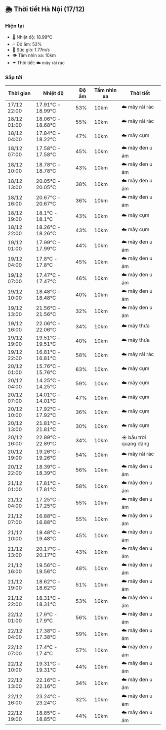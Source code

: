 ## 🌦️ Thời tiết Hà Nội (17/12)

### Hiện tại

- 🌡️ Nhiệt độ: 18.99℃
- 💦 Độ ẩm: 53%
- 💨 Sức gió: 1.77m/s
- 👁️ Tầm nhìn xa: 10km
- ☂️ Thời tiết: ☁️ mây rải rác

### Sắp tới

| Thời gian | Nhiệt độ | Độ ẩm | Tầm nhìn xa | Thời tiết |
| --- | --- | --- | --- | --- |
| 17/12 22:00 | 17.91℃ - 18.99℃ | 53% | 10km | ☁️ mây rải rác |
| 18/12 01:00 | 18.06℃ - 18.68℃ | 55% | 10km | ☁️ mây rải rác |
| 18/12 04:00 | 17.84℃ - 18.22℃ | 47% | 10km | ☁️ mây cụm |
| 18/12 07:00 | 17.58℃ - 17.58℃ | 45% | 10km | ☁️ mây đen u ám |
| 18/12 10:00 | 18.78℃ - 18.78℃ | 43% | 10km | ☁️ mây đen u ám |
| 18/12 13:00 | 20.05℃ - 20.05℃ | 38% | 10km | ☁️ mây đen u ám |
| 18/12 16:00 | 20.67℃ - 20.67℃ | 36% | 10km | ☁️ mây đen u ám |
| 18/12 19:00 | 18.1℃ - 18.1℃ | 43% | 10km | ☁️ mây cụm |
| 18/12 22:00 | 18.26℃ - 18.26℃ | 43% | 10km | ☁️ mây cụm |
| 19/12 01:00 | 17.99℃ - 17.99℃ | 44% | 10km | ☁️ mây đen u ám |
| 19/12 04:00 | 17.8℃ - 17.8℃ | 45% | 10km | ☁️ mây đen u ám |
| 19/12 07:00 | 17.47℃ - 17.47℃ | 46% | 10km | ☁️ mây đen u ám |
| 19/12 10:00 | 18.48℃ - 18.48℃ | 40% | 10km | ☁️ mây đen u ám |
| 19/12 13:00 | 21.56℃ - 21.56℃ | 32% | 10km | ☁️ mây đen u ám |
| 19/12 16:00 | 22.06℃ - 22.06℃ | 34% | 10km | ☁️ mây thưa |
| 19/12 19:00 | 19.51℃ - 19.51℃ | 40% | 10km | ☁️ mây thưa |
| 19/12 22:00 | 16.81℃ - 16.81℃ | 58% | 10km | ☁️ mây rải rác |
| 20/12 01:00 | 15.76℃ - 15.76℃ | 63% | 10km | ☁️ mây cụm |
| 20/12 04:00 | 14.25℃ - 14.25℃ | 59% | 10km | ☁️ mây cụm |
| 20/12 07:00 | 14.01℃ - 14.01℃ | 47% | 10km | ☁️ mây cụm |
| 20/12 10:00 | 17.92℃ - 17.92℃ | 36% | 10km | ☁️ mây cụm |
| 20/12 13:00 | 21.81℃ - 21.81℃ | 30% | 10km | ☁️ mây cụm |
| 20/12 16:00 | 22.89℃ - 22.89℃ | 34% | 10km | ☀️ bầu trời quang đãng |
| 20/12 19:00 | 19.26℃ - 19.26℃ | 54% | 10km | ☁️ mây rải rác |
| 20/12 22:00 | 18.39℃ - 18.39℃ | 56% | 10km | ☁️ mây đen u ám |
| 21/12 01:00 | 17.81℃ - 17.81℃ | 58% | 10km | ☁️ mây đen u ám |
| 21/12 04:00 | 17.25℃ - 17.25℃ | 55% | 10km | ☁️ mây đen u ám |
| 21/12 07:00 | 16.88℃ - 16.88℃ | 55% | 10km | ☁️ mây đen u ám |
| 21/12 10:00 | 19.48℃ - 19.48℃ | 45% | 10km | ☁️ mây đen u ám |
| 21/12 13:00 | 20.17℃ - 20.17℃ | 43% | 10km | ☁️ mây đen u ám |
| 21/12 16:00 | 19.56℃ - 19.56℃ | 48% | 10km | ☁️ mây đen u ám |
| 21/12 19:00 | 18.62℃ - 18.62℃ | 51% | 10km | ☁️ mây đen u ám |
| 21/12 22:00 | 18.31℃ - 18.31℃ | 53% | 10km | ☁️ mây đen u ám |
| 22/12 01:00 | 17.9℃ - 17.9℃ | 56% | 10km | ☁️ mây đen u ám |
| 22/12 04:00 | 17.38℃ - 17.38℃ | 59% | 10km | ☁️ mây đen u ám |
| 22/12 07:00 | 17.4℃ - 17.4℃ | 57% | 10km | ☁️ mây đen u ám |
| 22/12 10:00 | 19.31℃ - 19.31℃ | 44% | 10km | ☁️ mây đen u ám |
| 22/12 13:00 | 22.16℃ - 22.16℃ | 34% | 10km | ☁️ mây đen u ám |
| 22/12 16:00 | 23.24℃ - 23.24℃ | 32% | 10km | ☁️ mây đen u ám |
| 22/12 19:00 | 18.85℃ - 18.85℃ | 44% | 10km | ☁️ mây đen u ám |
